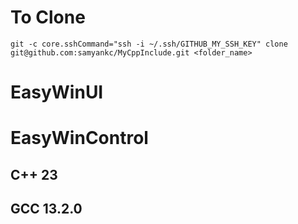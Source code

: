 # To Clone
```
git -c core.sshCommand="ssh -i ~/.ssh/GITHUB_MY_SSH_KEY" clone git@github.com:samyankc/MyCppInclude.git <folder_name>
```

# EasyWinUI
# EasyWinControl

## C++ 23
## GCC 13.2.0
